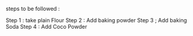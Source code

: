 steps to be followed :

Step 1 : take plain Flour
Step 2 : Add baking powder
Step 3 ; Add baking Soda
Step 4 : Add Coco Powder